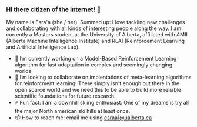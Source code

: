 ### Hi there citizen of the internet! 👋

My name is Esra'a (she / her). Summed up: I love tackling new challenges and collaborating with all kinds of interesting people along the way. I am currently a Masters student at the University of Alberta, affiliated with AMII (Alberta Machine Intelligence Institute) and RLAI (Reinforcement Learning and Artificial Intelligence Lab). 

- 🔭 I’m currently working on a Model-Based Reinforcement Learning algorithm for fast adaptation in complex and seemingly changing worlds.
- 👯 I’m looking to collaborate on implentations of meta-learning algorithms for reinforcment learning! There simply isn't enough out there in the open source world and we need this to be able to build more reliable scientific foundations for future research.
- ⚡ Fun fact: I am a downhill skiing enthusiast. One of my dreams is try all the major North american ski hills at least once.
- 📫 How to reach me: email me using esraa1@ualberta.ca 


<!--
**esraa-saleh/esraa-saleh** is a ✨ _special_ ✨ repository because its `README.md` (this file) appears on your GitHub profile.

Here are some ideas to get you started:

- 🔭 I’m currently working on ...
- 🌱 I’m currently learning ...
- 👯 I’m looking to collaborate on ...
- 🤔 I’m looking for help with ...
- 💬 Ask me about ...
- 📫 How to reach me: ...
- 😄 Pronouns: ...
- ⚡ Fun fact: ...
-->
